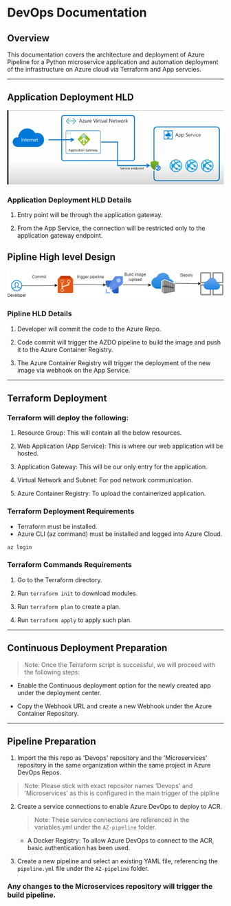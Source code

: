 # DevOps Documentation

## Overview

This documentation covers the architecture and deployment of Azure Pipeline for a Python microservice application and automation deployment of the infrastructure on Azure cloud via Terraform and App servcies.

---

## Application Deployment HLD 

![APPHLD](https://github.com/MostafaT-soli/Azure_App_Service/blob/main/Endpoint.png)

### Application Deployment HLD Details 

1. Entry point will be through the application gateway.

2. From the App Service, the connection will be restricted only to the application gateway endpoint.

## Pipline High level Design

![PiplineHLD](https://github.com/MostafaT-soli/Azure_App_Service/blob/main/HL.drawio.png)

### Pipline HLD Details 

1. Developer will commit the code to the Azure Repo.

2. Code commit will trigger the AZDO pipeline to build the image and push it to the Azure Container Registry.

3. The Azure Container Registry will trigger the deployment of the new image via webhook on the App Service.

---
## Terraform Deployment

### Terraform will deploy the following:

1. Resource Group: This will contain all the below resources.

2. Web Application (App Service): This is where our web application will be hosted.

3. Application Gateway: This will be our only entry for the application.

4. Virtual Network and Subnet: For pod network communication.

5. Azure Container Registry: To upload the containerized application.

### Terraform Deployment Requirements

* Terraform must be installed.
* Azure CLI (az command) must be installed and logged into Azure Cloud.

```bash
az login
```

### Terraform Commands Requirements

1. Go to the Terraform directory.

2. Run `terraform init` to download modules.

3. Run `terraform plan` to create a plan.

4. Run `terraform apply` to apply such plan.

---

## Continuous Deployment Preparation 

> Note: Once the Terraform script is successful, we will proceed with the following steps:

- Enable the Continuous deployment option for the newly created app under the deployment center.

- Copy the Webhook URL and create a new Webhook under the Azure Container Repository.

----

## Pipeline Preparation

1. Import the this repo as 'Devops' repository and the 'Microservices' repository in the same organization within the same project in Azure DevOps Repos.

> Note: Please stick with exact repositor names 'Devops' and  'Microservices' as this is configured in the main trigger of the pipline 

2. Create a service connections to enable Azure DevOps to deploy to ACR.

   > Note: These service connections are referenced in the variables.yml under the `AZ-pipeline` folder.

   - A Docker Registry: To allow Azure DevOps to connect to the ACR, basic authentication has been used.

3. Create a new pipeline and select an existing YAML file, referencing the `pipeline.yml` file under the `AZ-pipeline` folder.

### Any changes to the Microservices repository will trigger the build pipeline.